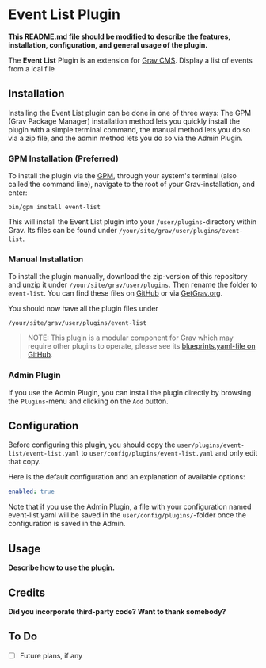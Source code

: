 # Event List Plugin

**This README.md file should be modified to describe the features, installation, configuration, and general usage of the plugin.**

The **Event List** Plugin is an extension for [Grav CMS](http://github.com/getgrav/grav). Display a list of events from a ical file

## Installation

Installing the Event List plugin can be done in one of three ways: The GPM (Grav Package Manager) installation method lets you quickly install the plugin with a simple terminal command, the manual method lets you do so via a zip file, and the admin method lets you do so via the Admin Plugin.

### GPM Installation (Preferred)

To install the plugin via the [GPM](http://learn.getgrav.org/advanced/grav-gpm), through your system's terminal (also called the command line), navigate to the root of your Grav-installation, and enter:

    bin/gpm install event-list

This will install the Event List plugin into your `/user/plugins`-directory within Grav. Its files can be found under `/your/site/grav/user/plugins/event-list`.

### Manual Installation

To install the plugin manually, download the zip-version of this repository and unzip it under `/your/site/grav/user/plugins`. Then rename the folder to `event-list`. You can find these files on [GitHub](https://github.com/voodoos/grav-plugin-event-list) or via [GetGrav.org](http://getgrav.org/downloads/plugins#extras).

You should now have all the plugin files under

    /your/site/grav/user/plugins/event-list
	
> NOTE: This plugin is a modular component for Grav which may require other plugins to operate, please see its [blueprints.yaml-file on GitHub](https://github.com/voodoos/grav-plugin-event-list/blob/master/blueprints.yaml).

### Admin Plugin

If you use the Admin Plugin, you can install the plugin directly by browsing the `Plugins`-menu and clicking on the `Add` button.

## Configuration

Before configuring this plugin, you should copy the `user/plugins/event-list/event-list.yaml` to `user/config/plugins/event-list.yaml` and only edit that copy.

Here is the default configuration and an explanation of available options:

```yaml
enabled: true
```

Note that if you use the Admin Plugin, a file with your configuration named event-list.yaml will be saved in the `user/config/plugins/`-folder once the configuration is saved in the Admin.

## Usage

**Describe how to use the plugin.**

## Credits

**Did you incorporate third-party code? Want to thank somebody?**

## To Do

- [ ] Future plans, if any


